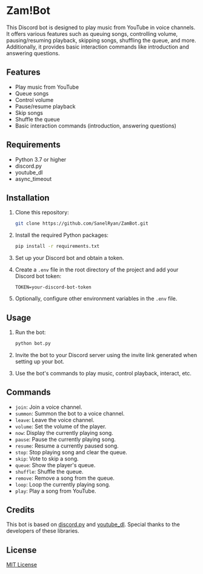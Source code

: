 # Zam!Bot

This Discord bot is designed to play music from YouTube in voice channels. It offers various features such as queuing songs, controlling volume, pausing/resuming playback, skipping songs, shuffling the queue, and more. Additionally, it provides basic interaction commands like introduction and answering questions.

## Features

- Play music from YouTube
- Queue songs
- Control volume
- Pause/resume playback
- Skip songs
- Shuffle the queue
- Basic interaction commands (introduction, answering questions)

## Requirements

- Python 3.7 or higher
- discord.py
- youtube_dl
- async_timeout

## Installation

1. Clone this repository:

   ```bash
   git clone https://github.com/SanelRyan/ZamBot.git
   ```

2. Install the required Python packages:

   ```bash
   pip install -r requirements.txt
   ```

3. Set up your Discord bot and obtain a token.

4. Create a `.env` file in the root directory of the project and add your Discord bot token:

   ```
   TOKEN=your-discord-bot-token
   ```

5. Optionally, configure other environment variables in the `.env` file.

## Usage

1. Run the bot:

   ```bash
   python bot.py
   ```

2. Invite the bot to your Discord server using the invite link generated when setting up your bot.

3. Use the bot's commands to play music, control playback, interact, etc.

## Commands

- `join`: Join a voice channel.
- `summon`: Summon the bot to a voice channel.
- `leave`: Leave the voice channel.
- `volume`: Set the volume of the player.
- `now`: Display the currently playing song.
- `pause`: Pause the currently playing song.
- `resume`: Resume a currently paused song.
- `stop`: Stop playing song and clear the queue.
- `skip`: Vote to skip a song.
- `queue`: Show the player's queue.
- `shuffle`: Shuffle the queue.
- `remove`: Remove a song from the queue.
- `loop`: Loop the currently playing song.
- `play`: Play a song from YouTube.

## Credits

This bot is based on [discord.py](https://github.com/Rapptz/discord.py) and [youtube_dl](https://github.com/ytdl-org/youtube-dl). Special thanks to the developers of these libraries.

## License

[MIT License](LICENSE)


